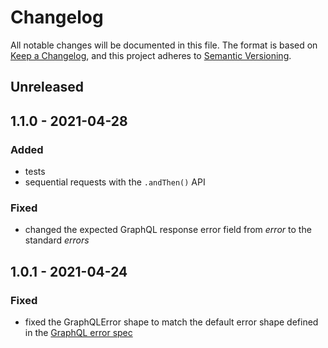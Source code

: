 # Changelog

All notable changes will be documented in this file. The format is based on [Keep a Changelog](https://keepachangelog.com/en/1.0.0/), and this project adheres to [Semantic Versioning](https://semver.org/spec/v2.0.0.html).

## Unreleased

## 1.1.0 - 2021-04-28

### Added

- tests
- sequential requests with the `.andThen()` API

### Fixed

- changed the expected GraphQL response error field from _error_ to the standard _errors_

## 1.0.1 - 2021-04-24

### Fixed

- fixed the GraphQLError shape to match the default error shape defined in the [GraphQL error spec](http://spec.graphql.org/draft/#sec-Errors)

